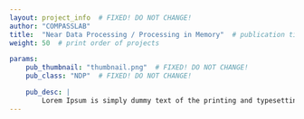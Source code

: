 ```yaml
---
layout: project_info  # FIXED! DO NOT CHANGE!
author: "COMPASSLAB"
title:  "Near Data Processing / Processing in Memory"  # publication title
weight: 50  # print order of projects

params:
    pub_thumbnail: "thumbnail.png"  # FIXED! DO NOT CHANGE!
    pub_class: "NDP"  # FIXED! DO NOT CHANGE!

    pub_desc: |
        Lorem Ipsum is simply dummy text of the printing and typesetting industry. Lorem Ipsum has been the industry's standard dummy text ever since the 1500s, when an unknown printer took a galley of type and scrambled it to make a type specimen book. It has survived not only five centuries, but also the leap into electronic typesetting, remaining essentially unchanged. It was popularised in the 1960s with the release of Letraset sheets containing Lorem Ipsum passages, and more recently with desktop publishing software like Aldus PageMaker including versions of Lorem Ipsum.
---
```

